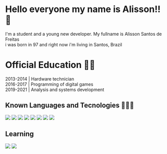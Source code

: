 <h1 align="left"> Hello everyone my name is Alisson!! 👋 </h1>

<a> I'm a student and a young new developer. My fullname is Alisson Santos de Freitas <br>
  i was born in 97 and right now i'm living in Santos, Brazil </a> 
 <h1>Official Education 👨‍🎓</h1>
 
 2013-2014 | Hardware technician <br>
 2016-2017 | Programming of digital games <br>
 2019-2021 | Analysis and systems development <br>

## Known Languages and Tecnologies 👨🏻‍💻

<div>
<img src ="https://camo.githubusercontent.com/19f686ee7be9e84e002135a16411658939d431a3f6c7f513498ff2d1e511b5b9/68747470733a2f2f696d672e736869656c64732e696f2f62616467652f6a6176612d2532334544384230302e7376673f267374796c653d666f722d7468652d6261646765266c6f676f3d6a617661266c6f676f436f6c6f723d7768697465"/>

<img src = "https://camo.githubusercontent.com/3e5d8d4a2d78dcb21a82bb298203100f0aabe72adbb081c26b50daae0d45a1a9/68747470733a2f2f696d672e736869656c64732e696f2f62616467652f432532302d2532333030353939432e7376673f267374796c653d666f722d7468652d6261646765266c6f676f3d63266c6f676f436f6c6f723d7768697465"/>
<img src = "https://camo.githubusercontent.com/5f6f8c24e727afbd6689cffdf17727a7c968bbc2719fb3f90f9ff47117a68f64/68747470733a2f2f696d672e736869656c64732e696f2f62616467652f432b2b2532302d2532333030353939432e7376673f267374796c653d666f722d7468652d6261646765266c6f676f3d63253242253242266f676f436f6c6f723d7768697465" />
<img src = "https://camo.githubusercontent.com/05d2f2ba05f742f96a5cb1ba1869833b54dc652c66a6012fe893f9921f49fd31/68747470733a2f2f696d672e736869656c64732e696f2f62616467652f432532332532302d2532333030353939432e7376673f267374796c653d666f722d7468652d6261646765266c6f676f3d632d7368617270266c6f676f436f6c6f723d7768697465"/>
<img src = "https://camo.githubusercontent.com/6c74e2cbeaf8f414d3f1fac7f9e088ebfc0a28699cd61d844df2130b0dc2fb12/68747470733a2f2f696d672e736869656c64732e696f2f62616467652f7068702d2532333737374242342e7376673f267374796c653d666f722d7468652d6261646765266c6f676f3d706870266c6f676f436f6c6f723d7768697465"/>
<img src = "https://camo.githubusercontent.com/62d37abe760867620e0baea1066303719d630a82936837ba7bff6b0c754e3c9f/68747470733a2f2f696d672e736869656c64732e696f2f62616467652f6a6176617363726970742532302d2532333332333333302e7376673f267374796c653d666f722d7468652d6261646765266c6f676f3d6a617661736372697074266c6f676f436f6c6f723d253233463744463145"/> 
<img src = 
 "https://camo.githubusercontent.com/4524c09f8c821218b3c602e3e5a222ce00c290c2f87e264b40f398a6b486bd91/68747470733a2f2f696d672e736869656c64732e696f2f62616467652f6d7973716c2d2532333030303030662e7376673f267374796c653d666f722d7468652d6261646765266c6f676f3d6d7973716c266c6f676f436f6c6f723d7768697465"/>
 <img src = "https://camo.githubusercontent.com/f64232dc8fb426d866d9e40379e5eafbcf2d739a4fb1e895440666522d1d0f73/68747470733a2f2f696d672e736869656c64732e696f2f62616467652f41726475696e6f2d3030393739442e7376673f267374796c653d666f722d7468652d6261646765266c6f676f3d41726475696e6f266c6f676f436f6c6f723d7768697465"/>

</div>

## Learning
<div>
<img src = "https://img.shields.io/badge/-Android%20Studio-blue"/>
 <img src = "https://camo.githubusercontent.com/19f686ee7be9e84e002135a16411658939d431a3f6c7f513498ff2d1e511b5b9/68747470733a2f2f696d672e736869656c64732e696f2f62616467652f6a6176612d2532334544384230302e7376673f267374796c653d666f722d7468652d6261646765266c6f676f3d6a617661266c6f676f436f6c6f723d7768697465"/>
 
 </div>
 
<!--
**alisson199/alisson199** is a ✨ _special_ ✨ repository because its `README.md` (this file) appears on your GitHub profile.

Here are some ideas to get you started:

- 🔭 I’m currently working on ...
- 🌱 I’m currently learning ...
- 👯 I’m looking to collaborate on ...
- 🤔 I’m looking for help with ...
- 💬 Ask me about ...
- 📫 How to reach me: ...
- 😄 Pronouns: ...
- ⚡ Fun fact: ...
-->
